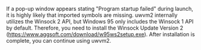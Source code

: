 If a pop-up window appears stating "Program startup failed" during launch, it is highly likely that imported symbols are missing. uwvm2 internally utilizes the Winsock 2 API, but Windows 95 only includes the Winsock 1 API by default. Therefore, you need to install the Winsock Update Version 2 (https://www.aggsoft.com/download/w95ws2setup.exe). After installation is complete, you can continue using uwvm2.

